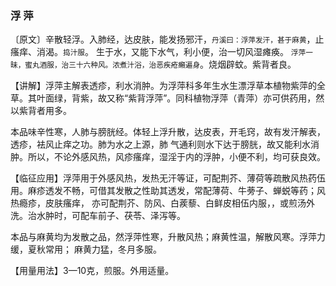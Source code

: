 ### 浮 萍

〔原文〕辛散轻浮。入肺经，达皮肤，能发扬邪汗，<small>丹溪曰：浮萍发汗，甚于麻黄</small>，止瘙痒、消渴。<small>捣汁服</small>。
生于水，又能下水气，利小便，治一切风湿瘫痪。
<small>浮萍一昧，蜜丸酒服，治三十六种风。浓煮汁浴，治恶疾疮癩遍身</small>。烧烟辟蚊。紫背者良。

【讲解】浮萍主解表透疹，利水消肿。为浮萍科多年生水生漂浮草本植物紫萍的全草。其叶面绿，背紫，故又称“紫背浮萍”。同科植物浮萍（青萍）亦可供药用，然以紫背者用多。

本品味辛性寒，人肺与膀胱经。体轻上浮升散，达皮表，开毛窍，故有发汗解表，透疹，袪风止痒之功。肺为水之上源，肺
气通利则水下达于膀胱，故又能利水消肿。所以，不论外感风热，风疹瘙痒，湿淫于内的浮肿，小便不利，均可获良效。

【临征应用】浮萍用于外感风热，发热无汗等证，可配荆芥、薄荷等疏散风热药伍用。麻疹透发不畅，可借其发散之性助其透发，常配薄荷、牛蒡子、蝉蜕等药；风热瘾疹，皮肤瘙痒，
亦可配荆芥、防风、白蒺藜、白鲜皮相伍内服，，或煎汤外洗。治水肿时，可配车前子、茯苓、泽泻等。

本品与麻黄均为发散之品，然浮萍性寒，升散风热；麻黄性温，解散风寒。浮萍力缓，夏秋常用； 麻黄力猛，冬月多服。

【用量用法】3—10克，煎服。外用适量。
